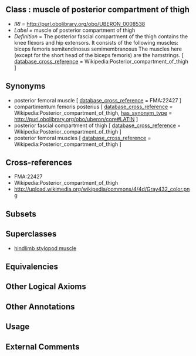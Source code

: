 
## Class : muscle of posterior compartment of thigh

 * *IRI* = http://purl.obolibrary.org/obo/UBERON_0008538
 * *Label* = muscle of posterior compartment of thigh
 * *Definition* = The posterior fascial compartment of the thigh contains the knee flexors and hip extensors. It consists of the following muscles: biceps femoris semitendinosus semimembranosus The muscles here (except for the short head of the biceps femoris) are the hamstrings. [ [database_cross_reference](../../ef/oboInOwl#hasDbXref.md) = Wikipedia:Posterior_compartment_of_thigh ]

## Synonyms

 * posterior femoral muscle [ [database_cross_reference](../../ef/oboInOwl#hasDbXref.md) = FMA:22427 ]
 * compartimentum femoris posterius [ [database_cross_reference](../../ef/oboInOwl#hasDbXref.md) = Wikipedia:Posterior_compartment_of_thigh, [has_synonym_type](../../pe/oboInOwl#hasSynonymType.md) = http://purl.obolibrary.org/obo/uberon/core#LATIN ]
 * posterior fascial compartment of thigh [ [database_cross_reference](../../ef/oboInOwl#hasDbXref.md) = Wikipedia:Posterior_compartment_of_thigh ]
 * posterior femoral muscles [ [database_cross_reference](../../ef/oboInOwl#hasDbXref.md) = Wikipedia:Posterior_compartment_of_thigh ]

## Cross-references

 * FMA:22427
 * Wikipedia:Posterior_compartment_of_thigh
 * http://upload.wikimedia.org/wikipedia/commons/4/4d/Gray432_color.png

## Subsets


## Superclasses

 * [hindlimb stylopod muscle](../../UBERON/52/UBERON_0004252.md)

## Equivalencies


## Other Logical Axioms


## Other Annotations


## Usage


## External Comments

